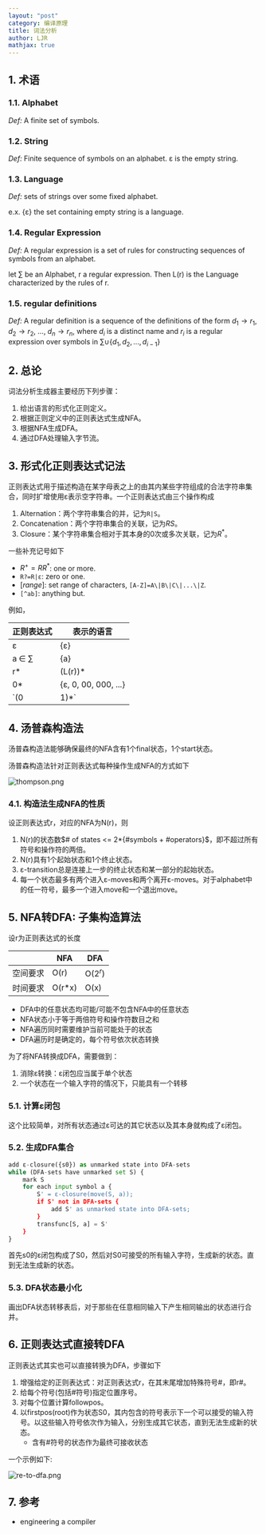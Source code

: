 ```yaml
---
layout: "post"
category: 编译原理
title: 词法分析
author: LJR
mathjax: true
---
```


## 1. 术语

### 1.1. Alphabet

*Def:* A finite set of symbols.

### 1.2. String

*Def:* Finite sequence of symbols on an alphabet. ε is the empty string.

### 1.3. Language

*Def:* sets of strings over some fixed alphabet.

e.x. {ε} the set containing empty string is a language.

### 1.4. Regular Expression

*Def:* A regular expression is a set of rules for constructing sequences of symbols from an alphabet.

let $\sum$ be an Alphabet, r a regular expression. Then L(r) is the Language characterized by the rules of r.

### 1.5. regular definitions

*Def:* A regular definition is a sequence of the definitions of the form $d_1 \to r_1$, $d_2 \to r_2$, ..., $d_n \to r_n$, where $d_i$ is a distinct name and $r_i$ is a regular expression over symbols in $\sum$∪$\{d_1, d_2, ..., d_{i-1}\}$

## 2. 总论

词法分析生成器主要经历下列步骤：

1. 给出语言的形式化正则定义。
2. 根据正则定义中的正则表达式生成NFA。
3. 根据NFA生成DFA。
4. 通过DFA处理输入字节流。

## 3. 形式化正则表达式记法

正则表达式用于描述构造在某字母表之上的由其内某些字符组成的合法字符串集合，同时扩增使用ε表示空字符串。一个正则表达式由三个操作构成

1. Alternation：两个字符串集合的并，记为`R|S`。
2. Concatenation：两个字符串集合的关联，记为$RS$。
3. Closure：某个字符串集合相对于其本身的0次或多次关联，记为$R^*$。

一些补充记号如下

+ $R^{+}=RR^{*}$: one or more.
+ `R?=R|ε`: zero or one.
+ $[range]$: set range of characters, `[A-Z]=A\|B\|C\|...\|Z`.
+ `[^ab]`: anything but.

例如，

|正则表达式|表示的语言|
|---|---|
|ε|{ε}|
|a ∈ $\sum$|{a}|
|r*|(L(r))*|
|0*|{ε, 0, 00, 000, ...}|
|`(0|1)*`|all strings with 0 and 1, inclusing the empty string|

## 4. 汤普森构造法

汤普森构造法能够确保最终的NFA含有1个final状态，1个start状态。

汤普森构造法针对正则表达式每种操作生成NFA的方式如下

![thompson.png](https://i.loli.net/2021/01/16/2XZWiqjhNLGC1yJ.png)

### 4.1. 构造法生成NFA的性质

设正则表达式r，对应的NFA为N(r)，则

1. N(r)的状态数$# of states <= 2*{#symbols + #operators}$，即不超过所有符号和操作符的两倍。
2. N(r)具有1个起始状态和1个终止状态。
3. ε-transition总是连接上一步的终止状态和某一部分的起始状态。
4. 每一个状态最多有两个进入ε-moves和两个离开ε-moves。对于alphabet中的任一符号，最多一个进入move和一个退出move。

## 5. NFA转DFA: 子集构造算法

设r为正则表达式的长度

| |NFA|DFA|
|---|---|---|
|空间要求|O(r)|O($2^r$)|
|时间要求|O(r*x)|O(x)|

+ DFA中的任意状态均可能/可能不包含NFA中的任意状态
+ NFA状态小于等于两倍符号和操作符数目之和
+ NFA遍历同时需要维护当前可能处于的状态
+ DFA遍历时是确定的，每个符号依次状态转换

为了将NFA转换成DFA，需要做到：

1. 消除ε转换：ε闭包应当属于单个状态
2. 一个状态在一个输入字符的情况下，只能具有一个转移

### 5.1. 计算ε闭包

这个比较简单，对所有状态通过ε可达的其它状态以及其本身就构成了ε闭包。

### 5.2. 生成DFA集合

```python
add ε-closure({s0}) as unmarked state into DFA-sets
while (DFA-sets have unmarked set S) {
    mark S
    for each input symbol a {
        S' = ε-closure(move(S, a));
        if S' not in DFA-sets {
            add S' as unmarked state into DFA-sets;
        }
        transfunc[S, a] = S'
    }
}
```

首先s0的ε闭包构成了S0，然后对S0可接受的所有输入字符，生成新的状态。直到无法生成新的状态。

### 5.3. DFA状态最小化

画出DFA状态转移表后，对于那些在任意相同输入下产生相同输出的状态进行合并。

## 6. 正则表达式直接转DFA

正则表达式其实也可以直接转换为DFA，步骤如下

1. 增强给定的正则表达式：对正则表达式r，在其末尾增加特殊符号#，即r#。
2. 给每个符号(包括#符号)指定位置序号。
3. 对每个位置计算followpos。
4. 以firstpos(root)作为状态S0，其内包含的符号表示下一个可以接受的输入符号。以这些输入符号依次作为输入，分别生成其它状态，直到无法生成新的状态。
    + 含有#符号的状态作为最终可接收状态

一个示例如下:

![re-to-dfa.png](https://i.loli.net/2021/01/16/OVuyjGciSBQMDY8.png)

## 7. 参考

+ engineering a compiler
